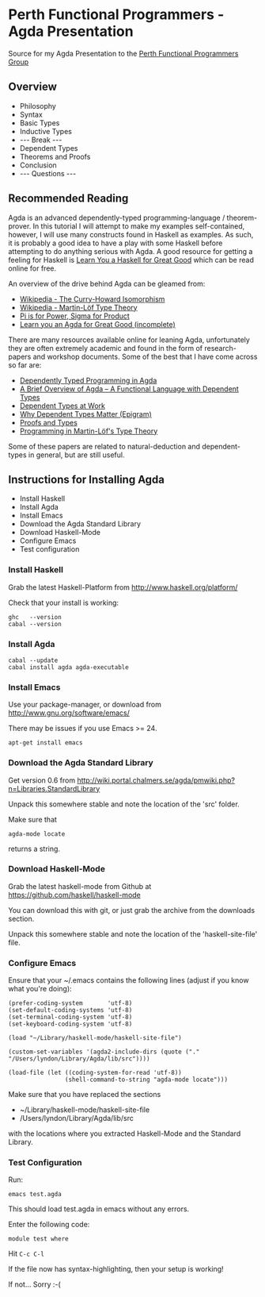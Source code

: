 Perth Functional Programmers - Agda Presentation
=========================

Source for my Agda Presentation to the <a href="http://www.meetup.com/PerthFP/">Perth Functional Programmers Group</a>

## Overview

* Philosophy
* Syntax
* Basic Types
* Inductive Types
* --- Break ---
* Dependent Types
* Theorems and Proofs
* Conclusion
* --- Questions ---

## Recommended Reading

Agda is an advanced dependently-typed programming-language / theorem-prover. In this
tutorial I will attempt to make my examples self-contained, however, I will
use many constructs found in Haskell as examples.
As such, it is probably a good idea to have a play with some Haskell before
attempting to do anything serious with Agda. A good resource for getting a
feeling for Haskell is <a href="http://learnyouahaskell.com/">Learn You a Haskell for Great Good</a>
which can be read online for free.

An overview of the drive behind Agda can be gleamed from:

* <a href="http://en.wikipedia.org/wiki/Curry%E2%80%93Howard_correspondence">Wikipedia - The Curry-Howard Isomorphism</a>
* <a href="http://en.wikipedia.org/wiki/Intuitionistic_type_theory">Wikipedia - Martin-Löf Type Theory</a>
* <a href="http://www.jonmsterling.com/posts/2012-09-07-pi-is-for-power-sigma-for-product.html">Pi is for Power, Sigma for Product</a>
* <a href="https://github.com/liamoc/learn-you-an-agda">Learn you an Agda for Great Good (incomplete)</a>

There are many resources available online for leaning Agda, unfortunately they are
often extremely academic and found in the form of research-papers and workshop documents.
Some of the best that I have come across so far are:

* <a href="http://www.cse.chalmers.se/~ulfn/darcs/AFP08/LectureNotes/AgdaIntro.pdf">Dependently Typed Programming in Agda</a>
* <a href="http://www.cse.chalmers.se/~ulfn/papers/tphols09/tutorial.pdf">A Brief Overview of Agda – A Functional Language with Dependent Types</a>
* <a href="http://www.cse.chalmers.se/~peterd/papers/DependentTypesAtWork.pdf">Dependent Types at Work</a>
* <a href="http://www.cs.nott.ac.uk/~txa/talks/nijmegen-03.pdf">Why Dependent Types Matter (Epigram)</a>
* <a href="http://www.paultaylor.eu/stable/prot.pdf">Proofs and Types</a>
* <a href="http://www.cse.chalmers.se/research/group/logic/book/book.pdf">Programming in Martin-Löf's Type Theory</a>

Some of these papers are related to natural-deduction and dependent-types in general, but are still useful.

## Instructions for Installing Agda

* Install Haskell
* Install Agda
* Install Emacs
* Download the Agda Standard Library
* Download Haskell-Mode
* Configure Emacs
* Test configuration

### Install Haskell

Grab the latest Haskell-Platform from http://www.haskell.org/platform/

Check that your install is working:

    ghc   --version
    cabal --version

### Install Agda

    cabal --update
    cabal install agda agda-executable

### Install Emacs

Use your package-manager, or download from http://www.gnu.org/software/emacs/

There may be issues if you use Emacs \>= 24.

    apt-get install emacs


### Download the Agda Standard Library

Get version 0.6 from http://wiki.portal.chalmers.se/agda/pmwiki.php?n=Libraries.StandardLibrary

Unpack this somewhere stable and note the location of the 'src' folder.

Make sure that

    agda-mode locate

returns a string.

### Download Haskell-Mode

Grab the latest haskell-mode from Github at https://github.com/haskell/haskell-mode

You can download this with git, or just grab the archive from the downloads section.

Unpack this somewhere stable and note the location of the 'haskell-site-file' file.

### Configure Emacs

Ensure that your ~/.emacs contains the following lines (adjust if you know what you're doing):

    (prefer-coding-system       'utf-8)
    (set-default-coding-systems 'utf-8)
    (set-terminal-coding-system 'utf-8)
    (set-keyboard-coding-system 'utf-8)

    (load "~/Library/haskell-mode/haskell-site-file")

    (custom-set-variables '(agda2-include-dirs (quote ("." "/Users/lyndon/Library/Agda/lib/src"))))

    (load-file (let ((coding-system-for-read 'utf-8))
                    (shell-command-to-string "agda-mode locate")))

Make sure that you have replaced the sections

* ~/Library/haskell-mode/haskell-site-file
* /Users/lyndon/Library/Agda/lib/src

with the locations where you extracted Haskell-Mode and the Standard Library.

### Test Configuration

Run:

    emacs test.agda

This should load test.agda in emacs without any errors.

Enter the following code:

    module test where

Hit `C-c C-l`

If the file now has syntax-highlighting, then your setup is working!

If not... Sorry :-(
